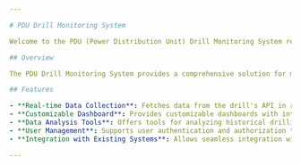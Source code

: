 ```yaml
---

# PDU Drill Monitoring System

Welcome to the PDU (Power Distribution Unit) Drill Monitoring System repository! This project aims to develop a robust web-based platform for monitoring drilling operations and collecting real-time data from drilling equipment.

## Overview

The PDU Drill Monitoring System provides a comprehensive solution for monitoring drilling activities, collecting operational data, and analyzing performance metrics. It offers a user-friendly interface for drill operators and supervisors to track drilling progress, analyze historical data, and make informed decisions.

## Features

- **Real-time Data Collection**: Fetches data from the drill's API in real-time for monitoring various parameters such as depth, pressure, temperature, and more.
- **Customizable Dashboard**: Provides customizable dashboards with interactive charts and graphs for visualizing drilling performance metrics.
- **Data Analysis Tools**: Offers tools for analyzing historical drilling data to identify trends, patterns, and potential areas for improvement.
- **User Management**: Supports user authentication and authorization to ensure secure access to the monitoring system.
- **Integration with Existing Systems**: Allows seamless integration with existing drilling management systems and databases.

---
```

